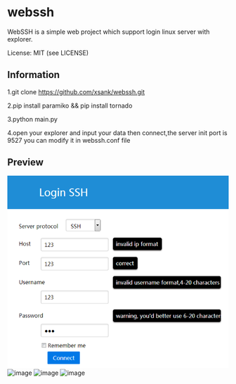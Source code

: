 webssh
====================


WebSSH is a simple web project which support login linux server with explorer.

License: MIT (see LICENSE)

Information
-----------

1.git clone https://github.com/xsank/webssh.git

2.pip install paramiko && pip install tornado

3.python main.py

4.open your explorer and input your data then connect,the server init port is 9527
you can modify it in webssh.conf file


Preview
-------

![image](https://raw.githubusercontent.com/xsank/webssh/master/preview/webssh.png "Preview image")
![image](https://raw.githubusercontent.com/xsank/webssh/master/preview/cmd.png "Preview image")
![image](https://raw.githubusercontent.com/xsank/webssh/master/preview/top.png "Preview image")
![image](https://raw.githubusercontent.com/xsank/webssh/master/preview/vi.png "Preview image")

